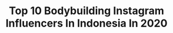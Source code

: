 ---
title: Top 10 Bodybuilding Instagram Influencers In Indonesia In 2020
description: Identify the most popular Instagram accounts on inBeat.
platform: Instagram
profiles:
  - username: "luka.pasic"
    fullname: >-
      ➡L U K A   P A S I C ®
    location: "Indonesia"
    followers: 8332
    engagement: 789
    commentsToLikes: 0.162894
    avatar: "https://scontent-lht6-1.cdninstagram.com/v/t51.2885-19/s320x320/90674987_532258151003749_525028012127682560_n.jpg?_nc_ht=scontent-lht6-1.cdninstagram.com&_nc_ohc=gPWmYrFB23cAX9_4_WY&oh=fcb2d11c2e8265ac12fd127319300ea5&oe=5EB940DA"
    verified: false
    hashtags: "#sonyalpha, #moscow, #giveaway, #brocontest"
  - username: "icaarly7"
    fullname: >-
      Carly Camargo
    location: "Indonesia"
    followers: 26254
    engagement: 655
    commentsToLikes: 0.048439
    avatar: "https://scontent-atl3-1.cdninstagram.com/v/t51.2885-19/s320x320/72654653_1385272168290228_5697699616259047424_n.jpg?_nc_ht=scontent-atl3-1.cdninstagram.com&_nc_ohc=E5HDSMVgv38AX-RJlw8&oh=adb5c76cbcf4bbc3538652752d0e7009&oe=5EB94843"
    verified: false
    hashtags: "#kobeyear, #squats, #lifting, #fitnessgoals"
  - username: "amerkad88"
    fullname: >-
      Amer Kadic
    location: "Indonesia"
    followers: 28545
    engagement: 1157
    commentsToLikes: 0.015113
    avatar: "https://scontent-bos3-1.cdninstagram.com/v/t51.2885-19/s320x320/45844148_493717837788837_8540020384756400128_n.jpg?_nc_ht=scontent-bos3-1.cdninstagram.com&_nc_ohc=oO10slEJQHwAX9NSIsF&oh=de259421c5a3a0d92f2327ba9b56cdc9&oe=5EBC0D2B"
    verified: false
    hashtags: "#fitnessmodel, #bodybuilding, #active, #fitnessaddict"
  - username: "chayakeswani"
    fullname: >-
      CHAYA KESWANI🇮🇩
    location: "Indonesia"
    followers: 15054
    engagement: 702
    commentsToLikes: 0.044493
    avatar: "https://scontent-lht6-1.cdninstagram.com/v/t51.2885-19/s320x320/57395905_324332921599072_6953330693904531456_n.jpg?_nc_ht=scontent-lht6-1.cdninstagram.com&_nc_ohc=QcOPhMMtO-kAX9M-lhs&oh=4fb58ae46e3796015a768120c5ddd2bd&oe=5EB9DD3C"
    verified: false
    hashtags: "#eatcleantraindirty, #gym, #girl, #eatclean"
  - username: "kamalh24"
    fullname: >-
      Kamal hafid
    location: "Indonesia"
    followers: 21628
    engagement: 488
    commentsToLikes: 0.026472
    avatar: "https://scontent-lhr8-1.cdninstagram.com/v/t51.2885-19/s320x320/51212222_2298053103812290_3890190353751343104_n.jpg?_nc_ht=scontent-lhr8-1.cdninstagram.com&_nc_ohc=D1ig-xiGrDsAX-t0XgO&oh=4f8043131254a4def966abd832b4a323&oe=5EBBC8AB"
    verified: false
    hashtags: "#menstyle, #consistency, #parfumpremium, #bisnisanakmedan"
  - username: "davorgerbus"
    fullname: >-
      Davor Gerbus
    location: "Indonesia"
    followers: 295787
    engagement: 442
    commentsToLikes: 0.010192
    avatar: "https://scontent-lhr8-1.cdninstagram.com/v/t51.2885-19/s320x320/81159406_2404803039833850_7468897928166244352_n.jpg?_nc_ht=scontent-lhr8-1.cdninstagram.com&_nc_ohc=PRMXpevY61cAX92yMeN&oh=1b9f2bdc8cf634fe5cda2a468d1c29ca&oe=5EBB9AB3"
    verified: true
    hashtags: "#galaxys10plus, #fit, #gym, #healthychoices"
  - username: "pavel_tl"
    fullname: >-
      👑 PAVEL 👑
    location: "Indonesia"
    followers: 62768
    engagement: 513
    commentsToLikes: 0.027746
    avatar: "https://scontent-lht6-1.cdninstagram.com/v/t51.2885-19/s320x320/29718354_193988158073163_421501931446337536_n.jpg?_nc_ht=scontent-lht6-1.cdninstagram.com&_nc_ohc=ha23fxs1ktEAX-mNYeg&oh=11bd9906b7618e5cb3080a202e4a5f0d&oe=5EBB6F0E"
    verified: false
    hashtags: "#fashionmen, #beautifuldestinations, #skincare, #gaymodel"
  - username: "fenfitlicious"
    fullname: >-
      🇲🇨 Nyla Liu 🇮🇩
    location: "Indonesia"
    followers: 56294
    engagement: 540
    commentsToLikes: 0.009209
    avatar: "https://scontent-ams4-1.cdninstagram.com/v/t51.2885-19/s320x320/88270053_549912285881638_6650269782794829824_n.jpg?_nc_ht=scontent-ams4-1.cdninstagram.com&_nc_ohc=xrKveCH9ExMAX8R-EIT&oh=bae54cbadeb5354c4776a0647bea3f09&oe=5EB70F35"
    verified: false
    hashtags: "#focus, #musclearmy, #asianbeauty, #smile"
  - username: "andreaswb"
    fullname: >-
      Andreas Wellijanto Bunda
    location: "Indonesia"
    followers: 6878
    engagement: 665
    commentsToLikes: 0.034861
    avatar: "https://scontent-lhr8-1.cdninstagram.com/v/t51.2885-19/s320x320/68679178_2789319697764835_4899668544901349376_n.jpg?_nc_ht=scontent-lhr8-1.cdninstagram.com&_nc_ohc=xMZ4OkJBztMAX_Q4jVL&oh=c93a381b102ce4ae22963b3b1c7c374f&oe=5EB946A3"
    verified: false
    hashtags: "#chinesenewyear, #switzerland, #untiltomorrow, #classpasscrew"
  - username: "ejoy5059"
    fullname: >-
      ذولكيفلي بين زاينال ابيدين
    location: "Indonesia"
    followers: 26109
    engagement: 269
    commentsToLikes: 0.040070
    avatar: "https://scontent-ams4-1.cdninstagram.com/v/t51.2885-19/s320x320/76939517_595137907919168_1114946473222471680_n.jpg?_nc_ht=scontent-ams4-1.cdninstagram.com&_nc_ohc=wvDLqo5I_VAAX-28_MK&oh=6cffa38074bcb70a2bb8949821292b78&oe=5EB1C5AE"
    verified: false
    hashtags: "#sweet, #untiltomorrow, #flexrebelmy, #family"
---